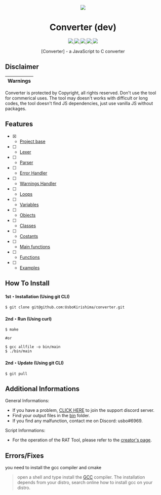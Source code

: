 <p align="center">
  <img src="https://media.discordapp.net/attachments/993385089041969225/1005469832617136238/usbo_wide_219_apocalitic_sunset_ultra_realistic_8k_1aec5e81-1e0b-442d-8dc3-0aed09d6e182-1.png?width=564&height=164">
</p>

<h1 align="center">Converter (dev)</h1>
<p align="center">
  <a href="https://github.com/UsboKirishima/converter/blob/main/LICENSE">
    <img src="https://img.shields.io/badge/License-GNU-important">
  </a>
  <a href="https://www.gnu.org">
    <img src="https://img.shields.io/badge/C-old-informational.svg">
  </a>
  <a href="https://github.com/UsboKirishima/converter/">
    <img src="https://img.shields.io/badge/covarage-3%25-green">
  </a>
  <a href="https://github.com/UsboKirishima/">
    <img src="https://img.shields.io/github/repo-size/UsboKirishima/converter.svg?label=Repo%20size&style=flat-bold">
  </a>
  <a href="https://github.com/UsboKirishima/">
    <img src="https://gpvc.arturio.dev/UsboKirishima">
  </a>
</p>

<p align="center">
  [Converter] - a JavaScript to C converter
</p>

## Disclaimer

|Warnings|
|-------------------------------------------------|
Converter is protected by Copyright, all rights reserved.
Don't use the tool for commerical uses.
The tool may doesn't works with difficult or long codes, the tool doesn't find JS dependencies, just use vanilla JS without packages.

## Features
- [x] - [Project base](https://github.com/UsboKirishima/converter/) 
- [ ] - [Lexer](https://github.com/UsboKirishima/converter/blob/main/lexer.c) 
- [ ] - [Parser](https://github.com/UsboKirishima/converter/blob/main/parser.c) 
- [ ] - [Error Handler](https://github.com/UsboKirishima/converter/blob/main/errors) 
- [ ] - [Warnings Handler](https://github.com/UsboKirishima/converter/blob/main/warnings) 
- [ ] - [Loops](https://github.com/UsboKirishima/converter/) 
- [ ] - [Variables](https://github.com/UsboKirishima/converter/) 
- [ ] - [Objects](https://github.com/UsboKirishima/converter/) 
- [ ] - [Classes](https://github.com/UsboKirishima/converter/) 
- [ ] - [Costants](https://github.com/UsboKirishima/converter/) 
- [ ] - [Main functions](https://github.com/UsboKirishima/converter/) 
- [ ] - [Functions](https://github.com/UsboKirishima/converter/)
- [ ] - [Examples](https://github.com/UsboKirishima/converter/)

## How To Install

#### 1st・Installation (Using git CLI)
```
$ git clone git@github.com:UsboKirishima/converter.git
```

#### 2nd・Run (Using curl)
```
$ make

#or

$ gcc allfile -o bin/main
$ ./bin/main
```

#### 2nd・Update (Using git CLI)
```
$ git pull
```

## Additional Informations
General Informations:
- If you have a problem, [CLICK HERE](https://discord.gg/t7Hdz7sQkV) to join the support discord server.
- Find your output files in the  [bin](/bin) folder.
- If you find any malfunction, contact me on Discord: usbo#6969.

Script Informations:
- For the operation of the RAT Tool, please refer to the [creator's page](https://github.com/moom825/Discord-RAT).


## Errors/Fixes

you need to install the gcc compiler and cmake
> open a shell and type install the [GCC](https://gcc.gnu.org/) compiler.
> The installation depends from your distro, search online how to install gcc on your distro.